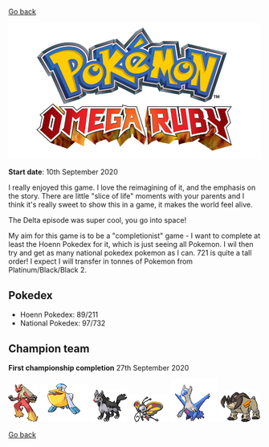 [Go back](./README.md)

![omega-ruby-logo-large.jpg](omega-ruby-logo-large.jpg)

**Start date**: 10th September 2020

I really enjoyed this game. I love the reimagining of it, and the emphasis on the story. There are little "slice of life" moments with your parents and I think it's really sweet to show this in a game, it makes the world feel alive.

The Delta episode was super cool, you go into space!

My aim for this game is to be a "completionist" game - I want to complete at least the Hoenn Pokedex for it, which is just seeing all Pokemon. I wil then try and get as many national pokedex pokemon as I can. 721 is quite a tall order! I expect I will transfer in tonnes of Pokemon from Platinum/Black/Black 2.

## Pokedex

- Hoenn Pokedex: 89/211
- National Pokedex: 97/732

## Champion team

**First championship completion** 27th September 2020

![Blaziken](https://raw.githubusercontent.com/PokeAPI/sprites/master/sprites/pokemon/versions/generation-v/black-white/animated/257.gif)
![Pelipper](https://raw.githubusercontent.com/PokeAPI/sprites/master/sprites/pokemon/versions/generation-v/black-white/animated/279.gif)
![Mightyena](https://raw.githubusercontent.com/PokeAPI/sprites/master/sprites/pokemon/versions/generation-v/black-white/animated/262.gif)
![Beautifly](https://raw.githubusercontent.com/PokeAPI/sprites/master/sprites/pokemon/versions/generation-v/black-white/animated/267.gif)
![Latios](https://raw.githubusercontent.com/PokeAPI/sprites/master/sprites/pokemon/versions/generation-v/black-white/animated/381.gif)
![Terrakion](https://raw.githubusercontent.com/PokeAPI/sprites/master/sprites/pokemon/versions/generation-v/black-white/animated/639.gif)

[Go back](./README.md)
